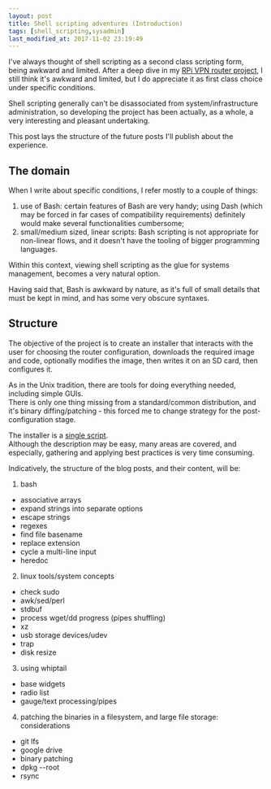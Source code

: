 ```yaml
---
layout: post
title: Shell scripting adventures (Introduction)
tags: [shell_scripting,sysadmin]
last_modified_at: 2017-11-02 23:19:49
---
```


I've always thought of shell scripting as a second class scripting form, being awkward and limited.
After a deep dive in my [RPi VPN router project](https://github.com/saveriomiroddi/rpi_vpn_router), I still think it's awkward and limited, but I do appreciate it as first class choice under specific conditions.

Shell scripting generally can't be disassociated from system/infrastructure administration, so developing the project has been actually, as a whole, a very interesting and pleasant undertaking.

This post lays the structure of the future posts I'll publish about the experience.

## The domain

When I write about specific conditions, I refer mostly to a couple of things:

1. use of Bash: certain features of Bash are very handy; using Dash (which may be forced in far cases of compatibility requirements) definitely would make several functionalities cumbersome;
2. small/medium sized, linear scripts: Bash scripting is not appropriate for non-linear flows, and it doesn't have the tooling of bigger programming languages.

Within this context, viewing shell scripting as the glue for systems management, becomes a very natural option.

Having said that, Bash is awkward by nature, as it's full of small details that must be kept in mind, and has some very obscure syntaxes.

## Structure

The objective of the project is to create an installer that interacts with the user for choosing the router configuration, downloads the required image and code, optionally modifies the image, then writes it on an SD card, then configures it.

As in the Unix tradition, there are tools for doing everything needed, including simple GUIs.  
There is only one thing missing from a standard/common distribution, and it's binary diffing/patching - this forced me to change strategy for the post-configuration stage.

The installer is a [single script](https://github.com/saveriomiroddi/rpi_vpn_router/blob/master/install_vpn_router.sh).  
Although the description may be easy, many areas are covered, and especially, gathering and applying best practices is very time consuming.

Indicatively, the structure of the blog posts, and their content, will be:

1. bash
  - associative arrays
  - expand strings into separate options
  - escape strings
  - regexes
  - find file basename
  - replace extension
  - cycle a multi-line input
  - heredoc
2. linux tools/system concepts
  - check sudo
  - awk/sed/perl
  - stdbuf
  - process wget/dd progress (pipes shuffling)
  - xz
  - usb storage devices/udev
  - trap
  - disk resize
3. using whiptail
  - base widgets
  - radio list
  - gauge/text processing/pipes
4. patching the binaries in a filesystem, and large file storage: considerations
  - git lfs
  - google drive
  - binary patching
  - dpkg --root
  - rsync
